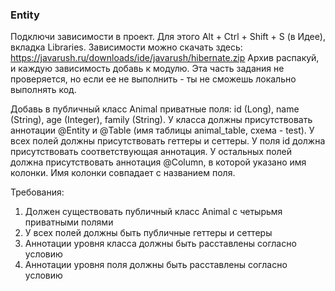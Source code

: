 
### Entity

Подключи зависимости в проект. Для этого Alt + Ctrl + Shift + S (в Идее), вкладка Libraries.
Зависимости можно скачать здесь: https://javarush.ru/downloads/ide/javarush/hibernate.zip
Архив распакуй, и каждую зависимость добавь к модулю. Эта часть задания не проверяется, но если ее не выполнить - ты не сможешь локально выполнять код.

Добавь в публичный класс Animal приватные поля: id (Long), name (String), age (Integer), family (String).
У класса должны присутствовать аннотации @Entity и @Table (имя таблицы animal_table, схема - test).
У всех полей должны присутствовать геттеры и сеттеры.
У поля id должна присутствовать соответствующая аннотация.
У остальных полей должна присутствовать аннотация @Column, в которой указано имя колонки. Имя колонки совпадает с названием поля.


Требования:
1.	Должен существовать публичный класс Animal с четырьмя приватными полями
2.	У всех полей должны быть публичные геттеры и сеттеры
3.	Аннотации уровня класса должны быть расставлены согласно условию
4.	Аннотации уровня поля должны быть расставлены согласно условию


